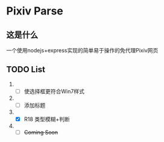 # Pixiv Parse
## 这是什么
一个使用nodejs+express实现的简单易于操作的免代理Pixiv网页

## TODO List
1. - [ ] 使选择框更符合Win7样式
2. - [ ] 添加标题
3. - [x] R18 类型模糊+判断
4. - [ ] ~~Coming Soon~~